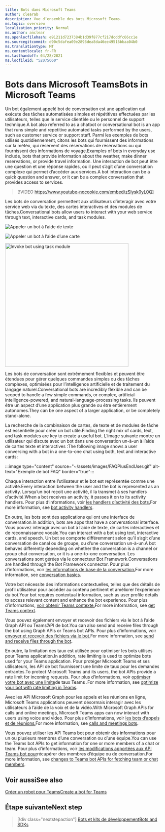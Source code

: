 ```yaml
---
title: Bots dans Microsoft Teams
author: clearab
description: Vue d’ensemble des bots Microsoft Teams.
ms.topic: overview
localization_priority: Normal
ms.author: anclear
ms.openlocfilehash: e91211d7237384b1d39f877cf217dcddfc66cc1e
ms.sourcegitcommit: d90c5dafea09e2893dea8da46ee49516bbaa04b0
ms.translationtype: MT
ms.contentlocale: fr-FR
ms.lasthandoff: 04/28/2021
ms.locfileid: "52075660"
---
```

# <a name="bots-in-microsoft-teams"></a><span data-ttu-id="3b7c0-103">Bots dans Microsoft Teams</span><span class="sxs-lookup"><span data-stu-id="3b7c0-103">Bots in Microsoft Teams</span></span>

<span data-ttu-id="3b7c0-104">Un bot également appelé bot de conversation est une application qui exécute des tâches automatisées simples et répétitives effectuées par les utilisateurs, telles que le service clientèle ou le personnel de support technique.</span><span class="sxs-lookup"><span data-stu-id="3b7c0-104">A bot also referred to as a chatbot or conversational bot is an app that runs simple and repetitive automated tasks performed by the users, such as customer service or support staff.</span></span> <span data-ttu-id="3b7c0-105">Parmi les exemples de bots utilisés quotidiennement, citons les bots qui fournissent des informations sur la météo, qui réservent des réservations de réservations ou qui fournissent des informations de voyage.</span><span class="sxs-lookup"><span data-stu-id="3b7c0-105">Examples of bots in everyday use include, bots that provide information about the weather, make dinner reservations, or provide travel information.</span></span> <span data-ttu-id="3b7c0-106">Une interaction de bot peut être une question et une réponse rapides, ou il peut s’agit d’une conversation complexe qui permet d’accéder aux services.</span><span class="sxs-lookup"><span data-stu-id="3b7c0-106">A bot interaction can be a quick question and answer, or it can be a complex conversation that provides access to services.</span></span>

> [!VIDEO https://www.youtube-nocookie.com/embed/zSIysk0yL0Q]

<span data-ttu-id="3b7c0-107">Les bots de conversation permettent aux utilisateurs d’interagir avec votre service web via du texte, des cartes interactives et des modules de tâches.</span><span class="sxs-lookup"><span data-stu-id="3b7c0-107">Conversational bots allow users to interact with your web service through text, interactive cards, and task modules.</span></span>

![Appeler un bot à l’aide de texte](~/assets/images/invokebotwithtext.png)

![Appeler un bot à l’aide d’une carte](~/assets/images/invokebotwithcard.png)

<img src="~/assets/images/task-module-example.png" alt="Invoke bot using task module" width="400"/>

<span data-ttu-id="3b7c0-110">Les bots de conversation sont extrêmement flexibles et peuvent être étendues pour gérer quelques commandes simples ou des tâches complexes, optimisées pour l’intelligence artificielle et de traitement du langage naturel.</span><span class="sxs-lookup"><span data-stu-id="3b7c0-110">Conversational bots are incredibly flexible and can be scoped to handle a few simple commands, or complex, artificial-intelligence-powered, and natural-language-processing tasks.</span></span> <span data-ttu-id="3b7c0-111">Ils peuvent être un aspect d’une application plus grande ou être entièrement autonomes.</span><span class="sxs-lookup"><span data-stu-id="3b7c0-111">They can be one aspect of a larger application, or be completely stand-alone.</span></span>

<span data-ttu-id="3b7c0-112">La recherche de la combinaison de cartes, de texte et de modules de tâche est essentielle pour créer un bot utile.</span><span class="sxs-lookup"><span data-stu-id="3b7c0-112">Finding the right mix of cards, text, and task modules are key to create a useful bot.</span></span> <span data-ttu-id="3b7c0-113">L’image suivante montre un utilisateur qui discute avec un bot dans une conversation un-à-un à l’aide de cartes texte et interactives :</span><span class="sxs-lookup"><span data-stu-id="3b7c0-113">The following image shows a user conversing with a bot in a one-to-one chat using both, text and interactive cards:</span></span>

:::image type="content" source="~/assets/images/FAQPlusEndUser.gif" alt-text="Exemple de bot FAQ" border="true":::

<span data-ttu-id="3b7c0-115">Chaque interaction entre l’utilisateur et le bot est représentée comme une activité.</span><span class="sxs-lookup"><span data-stu-id="3b7c0-115">Every interaction between the user and the bot is represented as an activity.</span></span> <span data-ttu-id="3b7c0-116">Lorsqu’un bot reçoit une activité, il la transmet à ses handlers d’activité.</span><span class="sxs-lookup"><span data-stu-id="3b7c0-116">When a bot receives an activity, it passes it on to its activity handlers.</span></span> <span data-ttu-id="3b7c0-117">Pour plus d’informations, voir [les handlers d’activité des bots.](~/bots/bot-basics.md)</span><span class="sxs-lookup"><span data-stu-id="3b7c0-117">For more information, see [bot activity handlers](~/bots/bot-basics.md).</span></span> 

<span data-ttu-id="3b7c0-118">En outre, les bots sont des applications qui ont une interface de conversation.</span><span class="sxs-lookup"><span data-stu-id="3b7c0-118">In addition, bots are apps that have a conversational interface.</span></span> <span data-ttu-id="3b7c0-119">Vous pouvez interagir avec un bot à l’aide de texte, de cartes interactives et de reconnaissance vocale.</span><span class="sxs-lookup"><span data-stu-id="3b7c0-119">You can interact with a bot using text, interactive cards, and speech.</span></span> <span data-ttu-id="3b7c0-120">Un bot se comporte différemment selon qu’il s’agit d’une conversation de canal ou de groupe, ou d’une conversation un-à-un.</span><span class="sxs-lookup"><span data-stu-id="3b7c0-120">A bot behaves differently depending on whether the conversation is a channel or group chat conversation, or it is a one-to-one conversation.</span></span> <span data-ttu-id="3b7c0-121">Les conversations sont gérées via le connecteur Bot Framework.</span><span class="sxs-lookup"><span data-stu-id="3b7c0-121">Conversations are handled through the Bot Framework connector.</span></span> <span data-ttu-id="3b7c0-122">Pour plus d’informations, voir [les informations de base de la conversation.](~/bots/how-to/conversations/conversation-basics.md)</span><span class="sxs-lookup"><span data-stu-id="3b7c0-122">For more information, see [conversation basics](~/bots/how-to/conversations/conversation-basics.md).</span></span>

<span data-ttu-id="3b7c0-123">Votre bot nécessite des informations contextuelles, telles que des détails de profil utilisateur pour accéder au contenu pertinent et améliorer l’expérience du bot.</span><span class="sxs-lookup"><span data-stu-id="3b7c0-123">Your bot requires contextual information, such as user profile details to access relevant content and enhance the bot experience.</span></span> <span data-ttu-id="3b7c0-124">Pour plus d’informations, [voir obtenir Teams contexte.](~/bots/how-to/get-teams-context.md)</span><span class="sxs-lookup"><span data-stu-id="3b7c0-124">For more information, see [get Teams context](~/bots/how-to/get-teams-context.md).</span></span> 

<span data-ttu-id="3b7c0-125">Vous pouvez également envoyer et recevoir des fichiers via le bot à l’aide Graph API ou Teams’API de bot.</span><span class="sxs-lookup"><span data-stu-id="3b7c0-125">You can also send and receive files through the bot using Graph APIs or Teams bot APIs.</span></span> <span data-ttu-id="3b7c0-126">Pour plus d’informations, voir [envoyer et recevoir des fichiers via le bot.](~/bots/how-to/bots-filesv4.md)</span><span class="sxs-lookup"><span data-stu-id="3b7c0-126">For more information, see [send and receive files through the bot](~/bots/how-to/bots-filesv4.md).</span></span>

<span data-ttu-id="3b7c0-127">En outre, la limitation des taux est utilisée pour optimiser les bots utilisés pour Teams application.</span><span class="sxs-lookup"><span data-stu-id="3b7c0-127">In addition, rate limiting is used to optimize bots used for your Teams application.</span></span> <span data-ttu-id="3b7c0-128">Pour protéger Microsoft Teams et ses utilisateurs, les API de bot fournissent une limite de taux pour les demandes entrantes.</span><span class="sxs-lookup"><span data-stu-id="3b7c0-128">To protect Microsoft Teams and its users, the bot APIs provide a rate limit for incoming requests.</span></span> <span data-ttu-id="3b7c0-129">Pour plus d’informations, voir [optimiser votre bot avec une limite](~/bots/how-to/rate-limit.md)de taux Teams .</span><span class="sxs-lookup"><span data-stu-id="3b7c0-129">For more information, see [optimize your bot with rate limiting in Teams](~/bots/how-to/rate-limit.md).</span></span>

<span data-ttu-id="3b7c0-130">Avec les API Microsoft Graph pour les appels et les réunions en ligne, Microsoft Teams applications peuvent désormais interagir avec les utilisateurs à l’aide de la voix et de la vidéo.</span><span class="sxs-lookup"><span data-stu-id="3b7c0-130">With Microsoft Graph APIs for calls and online meetings, Microsoft Teams apps can now interact with users using voice and video.</span></span> <span data-ttu-id="3b7c0-131">Pour plus d’informations, voir [les bots d’appels et de réunions.](~/bots/calls-and-meetings/calls-meetings-bots-overview.md)</span><span class="sxs-lookup"><span data-stu-id="3b7c0-131">For more information, see [calls and meetings bots](~/bots/calls-and-meetings/calls-meetings-bots-overview.md).</span></span> 

<span data-ttu-id="3b7c0-132">Vous pouvez utiliser les API Teams bot pour obtenir des informations pour un ou plusieurs membres d’une conversation ou d’une équipe.</span><span class="sxs-lookup"><span data-stu-id="3b7c0-132">You can use the Teams bot APIs to get information for one or more members of a chat or team.</span></span> <span data-ttu-id="3b7c0-133">Pour plus d’informations, voir [les modifications apportées aux API Teams bot pour](~/resources/team-chat-member-api-changes.md)récupérer des membres d’équipe ou de conversation.</span><span class="sxs-lookup"><span data-stu-id="3b7c0-133">For more information, see [changes to Teams bot APIs for fetching team or chat members](~/resources/team-chat-member-api-changes.md).</span></span>

## <a name="see-also"></a><span data-ttu-id="3b7c0-134">Voir aussi</span><span class="sxs-lookup"><span data-stu-id="3b7c0-134">See also</span></span>

[<span data-ttu-id="3b7c0-135">Créer un robot pour Teams</span><span class="sxs-lookup"><span data-stu-id="3b7c0-135">Create a bot for Teams</span></span>](~/bots/how-to/create-a-bot-for-teams.md)

## <a name="next-step"></a><span data-ttu-id="3b7c0-136">Étape suivante</span><span class="sxs-lookup"><span data-stu-id="3b7c0-136">Next step</span></span>

> [!div class="nextstepaction"]
> [<span data-ttu-id="3b7c0-137">Bots et kits de développement</span><span class="sxs-lookup"><span data-stu-id="3b7c0-137">Bots and SDKs</span></span>](~/bots/bot-features.md)
